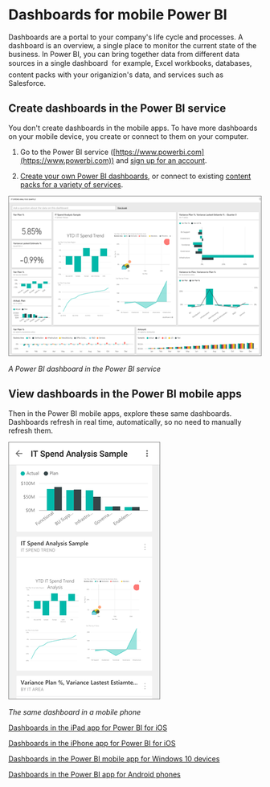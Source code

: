<properties 
   pageTitle="Dashboards for mobile Power BI"
   description="Dashboards for mobile Power BI"
   services="powerbi" 
   documentationCenter="" 
   authors="maggiesMSFT" 
   manager="mblythe" 
   editor=""
   tags=""/>
 
<tags
   ms.service="powerbi"
   ms.devlang="NA"
   ms.topic="article"
   ms.tgt_pltfrm="NA"
   ms.workload="powerbi"
   ms.date="03/11/2016"
   ms.author="maggies"/>
# Dashboards for mobile Power BI

Dashboards are a portal to your company's life cycle and processes. A dashboard is an overview, a single place to monitor the current state of the business. In Power BI, you can bring together data from different data sources in a single dashboard &#151; for example, Excel workbooks, databases, content packs with your origanizion's data, and services such as Salesforce.

## Create dashboards in the Power BI service
You don't create dashboards in the mobile apps. To have more dashboards on your mobile device, you create or connect to them on your computer. 

1. Go to the Power BI service ([https://www.powerbi.com](https://www.powerbi.com)) and [sign up for an account](powerbi-service-self-service-signup-for-power-bi.md).

2. [Create your own Power BI dashboards](powerbi-service-create-a-dashboard.md), or connect to existing [content packs for a variety of services](powerbi-content-packs-services.md).

![](media/powerbi-mobile-create-dashboard/pbi_svc_dash_sm.png)

*A Power BI dashboard in the Power BI service*


## View dashboards in the Power BI mobile apps

Then in the Power BI mobile apps, explore these same dashboards. Dashboards refresh in real time, automatically, so no need to manually refresh them.

![](media/powerbi-mobile-create-dashboard/pbi_dash_mobile.png)

*The same dashboard in a mobile phone*

[Dashboards in the iPad app for Power BI for iOS](powerbi-mobile-dashboards-on-the-ipad-app.md)

[Dashboards in the iPhone app for Power BI for iOS](powerbi-mobile-dashboards-in-the-iphone-app.md)

[Dashboards in the Power BI mobile app for Windows 10 devices](powerbi-mobile-dashboards-in-the-win10phone-app.md)

[Dashboards in the Power BI app for Android phones](powerbi-mobile-dashboards-in-the-android-app.md)